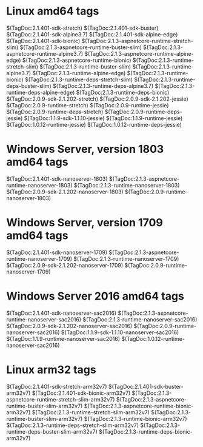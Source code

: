 # Linux amd64 tags

$(TagDoc:2.1.401-sdk-stretch)
$(TagDoc:2.1.401-sdk-buster)
$(TagDoc:2.1.401-sdk-alpine3.7)
$(TagDoc:2.1.401-sdk-alpine-edge)
$(TagDoc:2.1.401-sdk-bionic)
$(TagDoc:2.1.3-aspnetcore-runtime-stretch-slim)
$(TagDoc:2.1.3-aspnetcore-runtime-buster-slim)
$(TagDoc:2.1.3-aspnetcore-runtime-alpine3.7)
$(TagDoc:2.1.3-aspnetcore-runtime-alpine-edge)
$(TagDoc:2.1.3-aspnetcore-runtime-bionic)
$(TagDoc:2.1.3-runtime-stretch-slim)
$(TagDoc:2.1.3-runtime-buster-slim)
$(TagDoc:2.1.3-runtime-alpine3.7)
$(TagDoc:2.1.3-runtime-alpine-edge)
$(TagDoc:2.1.3-runtime-bionic)
$(TagDoc:2.1.3-runtime-deps-stretch-slim)
$(TagDoc:2.1.3-runtime-deps-buster-slim)
$(TagDoc:2.1.3-runtime-deps-alpine3.7)
$(TagDoc:2.1.3-runtime-deps-alpine-edge)
$(TagDoc:2.1.3-runtime-deps-bionic)
$(TagDoc:2.0.9-sdk-2.1.202-stretch)
$(TagDoc:2.0.9-sdk-2.1.202-jessie)
$(TagDoc:2.0.9-runtime-stretch)
$(TagDoc:2.0.9-runtime-jessie)
$(TagDoc:2.0.9-runtime-deps-stretch)
$(TagDoc:2.0.9-runtime-deps-jessie)
$(TagDoc:1.1.9-sdk-1.1.10-jessie)
$(TagDoc:1.1.9-runtime-jessie)
$(TagDoc:1.0.12-runtime-jessie)
$(TagDoc:1.0.12-runtime-deps-jessie)

# Windows Server, version 1803 amd64 tags

$(TagDoc:2.1.401-sdk-nanoserver-1803)
$(TagDoc:2.1.3-aspnetcore-runtime-nanoserver-1803)
$(TagDoc:2.1.3-runtime-nanoserver-1803)
$(TagDoc:2.0.9-sdk-2.1.202-nanoserver-1803)
$(TagDoc:2.0.9-runtime-nanoserver-1803)

# Windows Server, version 1709 amd64 tags

$(TagDoc:2.1.401-sdk-nanoserver-1709)
$(TagDoc:2.1.3-aspnetcore-runtime-nanoserver-1709)
$(TagDoc:2.1.3-runtime-nanoserver-1709)
$(TagDoc:2.0.9-sdk-2.1.202-nanoserver-1709)
$(TagDoc:2.0.9-runtime-nanoserver-1709)

# Windows Server 2016 amd64 tags

$(TagDoc:2.1.401-sdk-nanoserver-sac2016)
$(TagDoc:2.1.3-aspnetcore-runtime-nanoserver-sac2016)
$(TagDoc:2.1.3-runtime-nanoserver-sac2016)
$(TagDoc:2.0.9-sdk-2.1.202-nanoserver-sac2016)
$(TagDoc:2.0.9-runtime-nanoserver-sac2016)
$(TagDoc:1.1.9-sdk-1.1.10-nanoserver-sac2016)
$(TagDoc:1.1.9-runtime-nanoserver-sac2016)
$(TagDoc:1.0.12-runtime-nanoserver-sac2016)

# Linux arm32 tags

$(TagDoc:2.1.401-sdk-stretch-arm32v7)
$(TagDoc:2.1.401-sdk-buster-arm32v7)
$(TagDoc:2.1.401-sdk-bionic-arm32v7)
$(TagDoc:2.1.3-aspnetcore-runtime-stretch-slim-arm32v7)
$(TagDoc:2.1.3-aspnetcore-runtime-buster-slim-arm32v7)
$(TagDoc:2.1.3-aspnetcore-runtime-bionic-arm32v7)
$(TagDoc:2.1.3-runtime-stretch-slim-arm32v7)
$(TagDoc:2.1.3-runtime-buster-slim-arm32v7)
$(TagDoc:2.1.3-runtime-bionic-arm32v7)
$(TagDoc:2.1.3-runtime-deps-stretch-slim-arm32v7)
$(TagDoc:2.1.3-runtime-deps-buster-slim-arm32v7)
$(TagDoc:2.1.3-runtime-deps-bionic-arm32v7)

